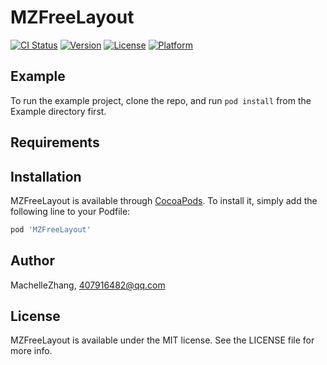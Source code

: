 # MZFreeLayout

[![CI Status](https://img.shields.io/travis/MachelleZhang/MZFreeLayout.svg?style=flat)](https://travis-ci.org/MachelleZhang/MZFreeLayout)
[![Version](https://img.shields.io/cocoapods/v/MZFreeLayout.svg?style=flat)](https://cocoapods.org/pods/MZFreeLayout)
[![License](https://img.shields.io/cocoapods/l/MZFreeLayout.svg?style=flat)](https://cocoapods.org/pods/MZFreeLayout)
[![Platform](https://img.shields.io/cocoapods/p/MZFreeLayout.svg?style=flat)](https://cocoapods.org/pods/MZFreeLayout)

## Example

To run the example project, clone the repo, and run `pod install` from the Example directory first.

## Requirements

## Installation

MZFreeLayout is available through [CocoaPods](https://cocoapods.org). To install
it, simply add the following line to your Podfile:

```ruby
pod 'MZFreeLayout'
```

## Author

MachelleZhang, 407916482@qq.com

## License

MZFreeLayout is available under the MIT license. See the LICENSE file for more info.
